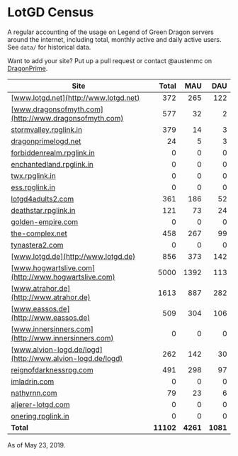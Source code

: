 # LotGD Census
A regular accounting of the usage on Legend of Green Dragon servers around the internet, including total, monthly active and daily active users. See `data/` for historical data.

Want to add your site? Put up a pull request or contact @austenmc on [DragonPrime](http://dragonprime.net).


Site | Total | MAU | DAU
--- | ---:| ---:| ---:
[www.lotgd.net](http://www.lotgd.net)|372|265|122
[www.dragonsofmyth.com](http://www.dragonsofmyth.com)|577|32|2
[stormvalley.rpglink.in](http://stormvalley.rpglink.in)|379|14|3
[dragonprimelogd.net](http://dragonprimelogd.net)|24|5|3
[forbiddenrealm.rpglink.in](http://forbiddenrealm.rpglink.in)|0|0|0
[enchantedland.rpglink.in](http://enchantedland.rpglink.in)|0|0|0
[twx.rpglink.in](http://twx.rpglink.in)|0|0|0
[ess.rpglink.in](http://ess.rpglink.in)|0|0|0
[lotgd4adults2.com](http://lotgd4adults2.com)|361|186|52
[deathstar.rpglink.in](http://deathstar.rpglink.in)|121|73|24
[golden-empire.com](http://golden-empire.com)|0|0|0
[the-complex.net](http://the-complex.net)|458|267|99
[tynastera2.com](http://tynastera2.com)|0|0|0
[www.lotgd.de](http://www.lotgd.de)|856|373|142
[www.hogwartslive.com](http://www.hogwartslive.com)|5000|1392|113
[www.atrahor.de](http://www.atrahor.de)|1613|887|282
[www.eassos.de](http://www.eassos.de)|509|304|106
[www.innersinners.com](http://www.innersinners.com)|0|0|0
[www.alvion-logd.de/logd](http://www.alvion-logd.de/logd)|262|142|30
[reignofdarknessrpg.com](http://reignofdarknessrpg.com)|491|298|97
[imladrin.com](http://imladrin.com)|0|0|0
[nathyrnn.com](http://nathyrnn.com)|79|23|6
[aljerer-lotgd.com](http://aljerer-lotgd.com)|0|0|0
[onering.rpglink.in](http://onering.rpglink.in)|0|0|0
**Total**|**11102**|**4261**|**1081**

As of May 23, 2019.
